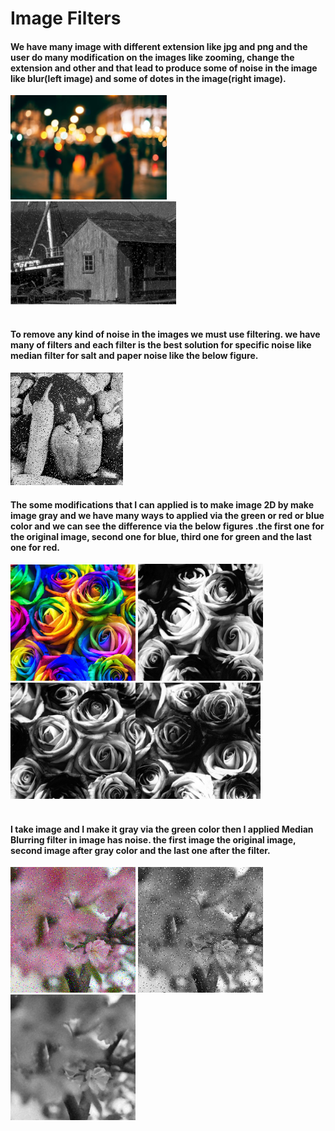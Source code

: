 # Image Filters

#### We have many image with different extension like jpg and png and the user do many modification on the images like zooming, change the extension and other and that lead to produce some of noise in the image like blur(left image) and some of dotes in the image(right image). 

<div style="display:block" ><img src="1.jpg" width="250"><img src="2.png" width="265" height="165"></div>
<br>

#### To remove any kind of noise in the images we must use filtering. we have many of filters and each filter is the best solution for specific noise like median filter for salt and paper noise like the below figure.

<div style="display:block" ><img src="3.jpg" width="180">
<br>

#### The some modifications that I can applied is to make image 2D by make image gray and we have many ways to applied via the green or red or blue color and we can see the difference via the below figures .the first one for the original image, second one for blue, third one for green and the last one for red.

<div style="display:block" ><img src="4.png" width="200">
<img src="5.png" width="200"><img src="6.png" width="200"><img src="7.png" width="200"></div>
<br>

#### I take image and I make it gray via the green color then I applied Median Blurring filter in image has noise. the first image the original image, second image after gray color and the last one after the filter.

<div style="display:block" ><img src="8.png" width="200">
<img src="9.png" width="200"><img src="10.png" width="200"></div>
